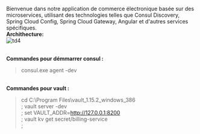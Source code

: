Bienvenue dans notre application de commerce électronique basée sur des microservices, utilisant des technologies telles que Consul Discovery, Spring Cloud Config, Spring Cloud Gateway, Angular et d'autres services spécifiques.
<br>
<b>Archithecture:</b>
<br>
![td4](https://github.com/othman-ab/J2E-CONTROL/assets/68157094/b6538941-7a04-45b1-8cf7-eb008520630c)

<br>
<b>Commandes pour démmarrer consul :</b>

>consul.exe agent -dev

<br>
<b>Commandes pour vault :</b>

>cd C:\Program Files\vault_1.15.2_windows_386 <br>;
>vault server -dev <br>;
>set VAULT_ADDR=http://127.0.0.1:8200 <br>;
>vault kv get secret/billing-service <br>;

